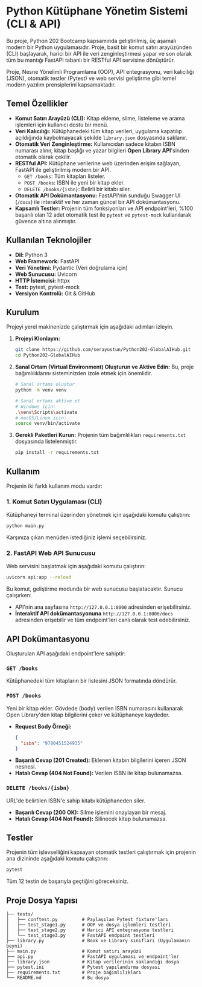 # Python Kütüphane Yönetim Sistemi (CLI & API)

Bu proje, Python 202 Bootcamp kapsamında geliştirilmiş, üç aşamalı modern bir Python uygulamasıdır. Proje, basit bir komut satırı arayüzünden (CLI) başlayarak, harici bir API ile veri zenginleştirmesi yapar ve son olarak tüm bu mantığı FastAPI tabanlı bir RESTful API servisine dönüştürür.

Proje, Nesne Yönelimli Programlama (OOP), API entegrasyonu, veri kalıcılığı (JSON), otomatik testler (Pytest) ve web servisi geliştirme gibi temel modern yazılım prensiplerini kapsamaktadır.

## Temel Özellikler

*   **Komut Satırı Arayüzü (CLI):** Kitap ekleme, silme, listeleme ve arama işlemleri için kullanıcı dostu bir menü.
*   **Veri Kalıcılığı:** Kütüphanedeki tüm kitap verileri, uygulama kapatılıp açıldığında kaybolmayacak şekilde `library.json` dosyasında saklanır.
*   **Otomatik Veri Zenginleştirme:** Kullanıcıdan sadece kitabın ISBN numarası alınır, kitap başlığı ve yazar bilgileri **Open Library API**'sinden otomatik olarak çekilir.
*   **RESTful API:** Kütüphane verilerine web üzerinden erişim sağlayan, FastAPI ile geliştirilmiş modern bir API.
    *   `GET /books`: Tüm kitapları listeler.
    *   `POST /books`: ISBN ile yeni bir kitap ekler.
    *   `DELETE /books/{isbn}`: Belirli bir kitabı siler.
*   **Otomatik API Dokümantasyonu:** FastAPI'nin sunduğu Swagger UI (`/docs`) ile interaktif ve her zaman güncel bir API dokümantasyonu.
*   **Kapsamlı Testler:** Projenin tüm fonksiyonları ve API endpoint'leri, %100 başarılı olan 12 adet otomatik test ile `pytest` ve `pytest-mock` kullanılarak güvence altına alınmıştır.

## Kullanılan Teknolojiler

*   **Dil:** Python 3
*   **Web Framework:** FastAPI
*   **Veri Yönetimi:** Pydantic (Veri doğrulama için)
*   **Web Sunucusu:** Uvicorn
*   **HTTP İstemcisi:** httpx
*   **Test:** pytest, pytest-mock
*   **Versiyon Kontrolü:** Git & GitHub

## Kurulum

Projeyi yerel makinenizde çalıştırmak için aşağıdaki adımları izleyin.

1.  **Projeyi Klonlayın:**
    ```bash
    git clone https://github.com/serayustun/Python202-GlobalAIHub.git
    cd Python202-GlobalAIHub
    ```

2.  **Sanal Ortam (Virtual Environment) Oluşturun ve Aktive Edin:**
    Bu, proje bağımlılıklarını sisteminizden izole etmek için önemlidir.
    ```bash
    # Sanal ortamı oluştur
    python -m venv venv

    # Sanal ortamı aktive et
    # Windows için:
    .\venv\Scripts\activate
    # macOS/Linux için:
    source venv/bin/activate
    ```

3.  **Gerekli Paketleri Kurun:**
    Projenin tüm bağımlılıkları `requirements.txt` dosyasında listelenmiştir.
    ```bash
    pip install -r requirements.txt
    ```

## Kullanım

Projenin iki farklı kullanım modu vardır:

### 1. Komut Satırı Uygulaması (CLI)

Kütüphaneyi terminal üzerinden yönetmek için aşağıdaki komutu çalıştırın:
```bash
python main.py
```
Karşınıza çıkan menüden istediğiniz işlemi seçebilirsiniz.

### 2. FastAPI Web API Sunucusu

Web servisini başlatmak için aşağıdaki komutu çalıştırın:
```bash
uvicorn api:app --reload
```
Bu komut, geliştirme modunda bir web sunucusu başlatacaktır. Sunucu çalışırken:
*   API'nin ana sayfasına `http://127.0.0.1:8000` adresinden erişebilirsiniz.
*   **İnteraktif API dokümantasyonuna** `http://127.0.0.1:8000/docs` adresinden erişebilir ve tüm endpoint'leri canlı olarak test edebilirsiniz.

## API Dokümantasyonu

Oluşturulan API aşağıdaki endpoint'lere sahiptir:

### `GET /books`
Kütüphanedeki tüm kitapların bir listesini JSON formatında döndürür.

### `POST /books`
Yeni bir kitap ekler. Gövdede (body) verilen ISBN numarasını kullanarak Open Library'den kitap bilgilerini çeker ve kütüphaneye kaydeder.

*   **Request Body Örneği:**
    ```json
    {
      "isbn": "9780451524935"
    }
    ```
*   **Başarılı Cevap (201 Created):** Eklenen kitabın bilgilerini içeren JSON nesnesi.
*   **Hatalı Cevap (404 Not Found):** Verilen ISBN ile kitap bulunamazsa.

### `DELETE /books/{isbn}`
URL'de belirtilen ISBN'e sahip kitabı kütüphaneden siler.

*   **Başarılı Cevap (200 OK):** Silme işlemini onaylayan bir mesaj.
*   **Hatalı Cevap (404 Not Found):** Silinecek kitap bulunamazsa.

## Testler

Projenin tüm işlevselliğini kapsayan otomatik testleri çalıştırmak için projenin ana dizininde aşağıdaki komutu çalıştırın:
```bash
pytest
```
Tüm 12 testin de başarıyla geçtiğini göreceksiniz.

## Proje Dosya Yapısı

```
├── tests/
│   ├── conftest.py         # Paylaşılan Pytest fixture'ları
│   ├── test_stage1.py      # OOP ve dosya işlemleri testleri
│   ├── test_stage2.py      # Harici API entegrasyonu testleri
│   └── test_stage3.py      # FastAPI endpoint testleri
├── library.py              # Book ve Library sınıfları (Uygulamanın beyni)
├── main.py                 # Komut satırı arayüzü
├── api.py                  # FastAPI uygulaması ve endpoint'ler
├── library.json            # Kitap verilerinin saklandığı dosya
├── pytest.ini              # Pytest yapılandırma dosyası
├── requirements.txt        # Proje bağımlılıkları
└── README.md               # Bu dosya
```
